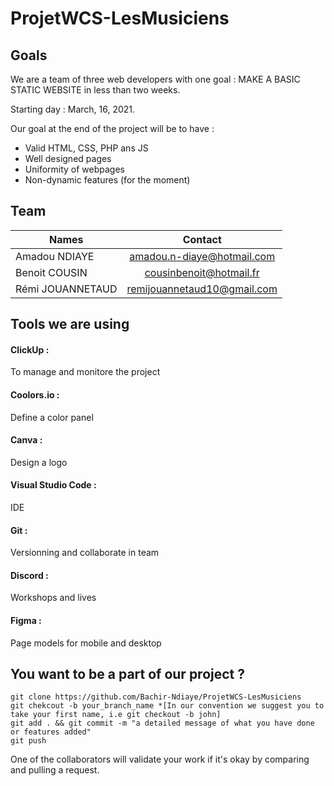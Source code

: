 # ProjetWCS-LesMusiciens

## Goals
We are a team of three web developers with one goal : MAKE A BASIC STATIC WEBSITE in less than two weeks.

Starting day : March, 16, 2021.

Our goal at the end of the project will be to have :

- Valid HTML, CSS, PHP ans JS 
- Well designed pages
- Uniformity of webpages
- Non-dynamic features (for the moment)


## Team

| Names  | Contact |
| ------------- |:-------------:|
| Amadou NDIAYE      | amadou.n-diaye@hotmail.com     |
| Benoit COUSIN     | cousinbenoit@hotmail.fr     |
| Rémi JOUANNETAUD      |   remijouannetaud10@gmail.com   |

## Tools we are using

#### ClickUp : 
To manage and monitore the project
#### Coolors.io :
Define a color panel

#### Canva : 
Design a logo

#### Visual Studio Code : 
IDE

#### Git : 
Versionning and collaborate in team

#### Discord : 
Workshops and lives

#### Figma : 
Page models for mobile and desktop

## You want to be a part of our project ?

```
git clone https://github.com/Bachir-Ndiaye/ProjetWCS-LesMusiciens
git chekcout -b your_branch_name *[In our convention we suggest you to take your first name, i.e git checkout -b john]
git add . && git commit -m "a detailed message of what you have done or features added"
git push

```
One of the collaborators will validate your work if it's okay by comparing and pulling a request.
